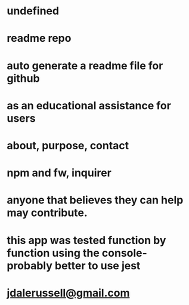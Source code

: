 
# undefined
# readme repo
# auto generate a readme file for github
# as an educational assistance for users
# about, purpose, contact
# npm and fw, inquirer
# 
# anyone that believes they can help may contribute.
# this app was tested function by function using the console- probably better to use jest
# jdalerussell@gmail.com
